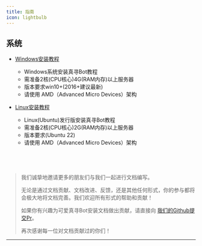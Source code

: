 ```yaml
---
title: 指南
icon: lightbulb
---
```


## 系统

- [Windows安装教程](windows/)
  - Windows系统安装真寻Bot教程
  - 需准备2核(CPU核心)4G(RAM内存)以上服务器
  - 版本要求win10+(2016+建议最新)
  - 请使用 AMD（Advanced Micro Devices）架构

- [Linux安装教程](linux/)
  - Linux(Ubuntu)发行版安装真寻Bot教程
  - 需准备2核(CPU核心)2G(RAM内存)以上服务器
  - 版本要求(Ubuntu 22)
  - 请使用 AMD（Advanced Micro Devices）架构

 &nbsp;
  ---

> 我们诚挚地邀请更多的朋友们与我们一起进行文档编写。
>
> 无论是通过文档贡献、文档改进、反馈，还是其他任何形式，你的参与都将会极大地将文档完善。我们欢迎所有形式的帮助和贡献！
> 
> 如果你有兴趣为可爱真寻Bot安装文档做出贡献，请直接向 [我们的Github提交Pr](https://github.com/qsyhh/docs)。
>
> 再次感谢每一位对文档贡献过的你们！

  ---
